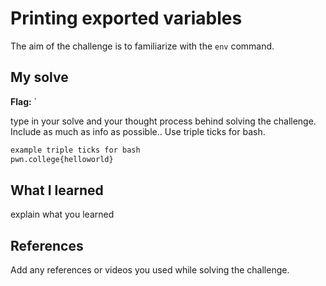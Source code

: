 # Printing exported variables
The aim of the challenge is to familiarize with the `env` command.

## My solve
**Flag:** `

type in your solve and your thought process behind solving the challenge. Include as much as info as possible.. Use triple ticks for bash.
```bash
example triple ticks for bash
pwn.college{helloworld}
```

## What I learned
explain what you learned

## References 
Add any references or videos you used while solving the challenge.
